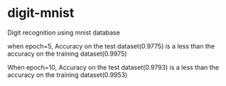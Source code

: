 # digit-mnist
Digit recognition using mnist database

when epoch=5,
Accuracy on the test dataset(0.9775) is a less than the accuracy on the training dataset(0.9975)

When epoch=10,
Accuracy on the test dataset(0.9793) is a less than the accuracy on the training dataset(0.9953)
